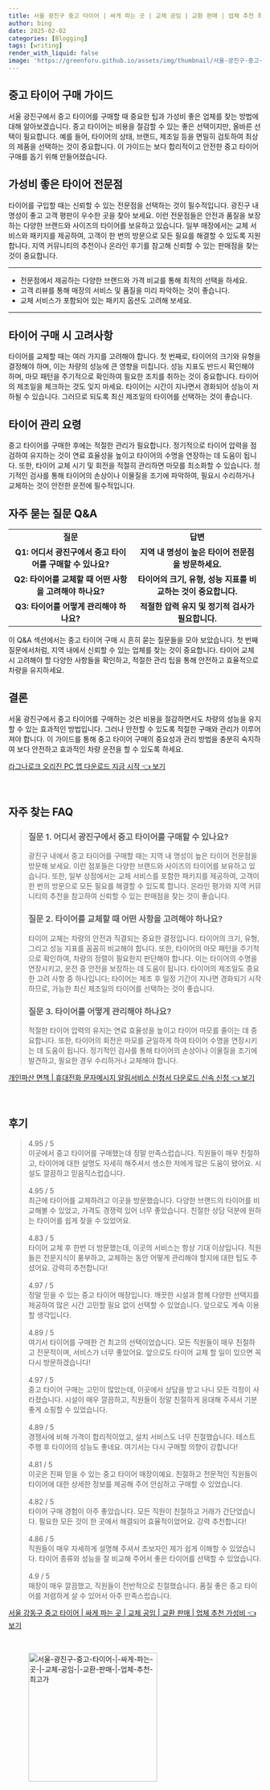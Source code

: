 ```yaml
---
title: 서울 광진구 중고 타이어 | 싸게 파는 곳 | 교체 공임 | 교환 판매 | 업체 추천 최고가
author: bing
date: 2025-02-02
categories: [Blogging]
tags: [writing]
render_with_liquid: false
image: 'https://greenforu.github.io/assets/img/thumbnail/서울-광진구-중고-타이어-|-싸게-파는-곳-|-교체-공임-|-교환-판매-|-업체-추천-최고가.webp'
---
```



<h2 id='중고 타이어 구매 가이드'>중고 타이어 구매 가이드</h2>

<p>서울 광진구에서 중고 타이어를 구매할 때 중요한 팁과 가성비 좋은 업체를 찾는 방법에 대해 알아보겠습니다. 중고 타이어는 비용을 절감할 수 있는 좋은 선택이지만, 올바른 선택이 필요합니다. 예를 들어, 타이어의 상태, 브랜드, 제조일 등을 면밀히 검토하여 최상의 제품을 선택하는 것이 중요합니다. 이 가이드는 보다 합리적이고 안전한 중고 타이어 구매를 돕기 위해 만들어졌습니다.</p>

<h2 id='가성비 좋은 타이어 전문점'>가성비 좋은 타이어 전문점</h2>

<p>타이어를 구입할 때는 신뢰할 수 있는 전문점을 선택하는 것이 필수적입니다. 광진구 내 명성이 좋고 고객 평판이 우수한 곳을 찾아 보세요. 이런 전문점들은 안전과 품질을 보장하는 다양한 브랜드와 사이즈의 타이어를 보유하고 있습니다. 일부 매장에서는 교체 서비스와 패키지를 제공하여, 고객이 한 번의 방문으로 모든 필요를 해결할 수 있도록 지원합니다. 지역 커뮤니티의 추천이나 온라인 후기를 참고해 신뢰할 수 있는 판매점을 찾는 것이 중요합니다.</p>

<hr />

<ul>
    <li>전문점에서 제공하는 다양한 브랜드와 가격 비교를 통해 최적의 선택을 하세요.</li>
    <li>고객 리뷰를 통해 매장의 서비스 및 품질을 미리 파악하는 것이 좋습니다.</li>
    <li>교체 서비스가 포함되어 있는 패키지 옵션도 고려해 보세요.</li>
</ul>

<hr />

<h2 id='타이어 구매 시 고려사항'>타이어 구매 시 고려사항</h2>

<p>타이어를 교체할 때는 여러 가지를 고려해야 합니다. 첫 번째로, 타이어의 크기와 유형을 결정해야 하며, 이는 차량의 성능에 큰 영향을 미칩니다. 성능 지표도 반드시 확인해야 하며, 마모 패턴을 주기적으로 확인하여 필요한 조치를 취하는 것이 중요합니다. 타이어의 제조일을 체크하는 것도 잊지 마세요. 타이어는 시간이 지나면서 경화되어 성능이 저하될 수 있습니다. 그러므로 되도록 최신 제조일의 타이어를 선택하는 것이 좋습니다.</p>

<h2 id='타이어 관리 요령'>타이어 관리 요령</h2>

<p>중고 타이어를 구매한 후에는 적절한 관리가 필요합니다. 정기적으로 타이어 압력을 점검하여 유지하는 것이 연료 효율성을 높이고 타이어의 수명을 연장하는 데 도움이 됩니다. 또한, 타이어 교체 시기 및 회전을 적절히 관리하면 마모를 최소화할 수 있습니다. 정기적인 검사를 통해 타이어의 손상이나 이물질을 조기에 파악하여, 필요시 수리하거나 교체하는 것이 안전한 운전에 필수적입니다.</p>

<h2 id='자주 묻는 질문 Q&A'>자주 묻는 질문 Q&A</h2>

<table>
    <tr>
        <td style="text-align: center; height: 17px;"><b>질문</b></td>
        <td style="text-align: center; height: 17px;"><b>답변</b></td>
    </tr>
    <tr>
        <td style="text-align: center; height: 17px;"><b>Q1: 어디서 광진구에서 중고 타이어를 구매할 수 있나요?</b></td>
        <td style="text-align: center; height: 17px;"><b>지역 내 명성이 높은 타이어 전문점을 방문하세요.</b></td>
    </tr>
    <tr>
        <td style="text-align: center; height: 17px;"><b>Q2: 타이어를 교체할 때 어떤 사항을 고려해야 하나요?</b></td>
        <td style="text-align: center; height: 17px;"><b>타이어의 크기, 유형, 성능 지표를 비교하는 것이 중요합니다.</b></td>
    </tr>
    <tr>
        <td style="text-align: center; height: 17px;"><b>Q3: 타이어를 어떻게 관리해야 하나요?</b></td>
        <td style="text-align: center; height: 17px;"><b>적절한 압력 유지 및 정기적 검사가 필요합니다.</b></td>
    </tr>
</table>

<p>이 Q&A 섹션에서는 중고 타이어 구매 시 흔히 묻는 질문들을 모아 보았습니다. 첫 번째 질문에서처럼, 지역 내에서 신뢰할 수 있는 업체를 찾는 것이 중요합니다. 타이어 교체 시 고려해야 할 다양한 사항들을 확인하고, 적절한 관리 팁을 통해 안전하고 효율적으로 차량을 유지하세요.</p>

<h2 id='결론'>결론</h2>

<p>서울 광진구에서 중고 타이어를 구매하는 것은 비용을 절감하면서도 차량의 성능을 유지할 수 있는 효과적인 방법입니다. 그러나 안전할 수 있도록 적절한 구매와 관리가 이루어져야 합니다. 이 가이드를 통해 중고 타이어 구매의 중요성과 관리 방법을 충분히 숙지하여 보다 안전하고 효과적인 차량 운전을 할 수 있도록 하세요.</p>


<p><a class="click-button" title="라그나로크 오리진 PC 앱 다운로드 지금 시작" href="https://greenforu.github.io/posts/%EB%9D%BC%EA%B7%B8%EB%82%98%EB%A1%9C%ED%81%AC-%EC%98%A4%EB%A6%AC%EC%A7%84-PC-%EC%95%B1-%EB%8B%A4%EC%9A%B4%EB%A1%9C%EB%93%9C-%EC%A7%80%EA%B8%88-%EC%8B%9C%EC%9E%91/" rel="dofollow">라그나로크 오리진 PC 앱 다운로드 지금 시작 👈 보기</a></p><br>
<h2 id='자주_찾는_FAQ'>자주 찾는 FAQ</h2>
<div itemscope="" itemtype="https://schema.org/FAQPage"> 
<blockquote> 
<div itemscope="" itemprop="mainEntity" itemtype="https://schema.org/Question"> 
<h3 itemprop="name">질문 1. 어디서 광진구에서 중고 타이어를 구매할 수 있나요?</h3> 
<div itemscope="" itemprop="acceptedAnswer" itemtype="https://schema.org/Answer"> 
<span itemprop="text"> 
<p>광진구 내에서 중고 타이어를 구매할 때는 지역 내 명성이 높은 타이어 전문점을 방문해 보세요. 이런 점포들은 다양한 브랜드와 사이즈의 타이어를 보유하고 있습니다. 또한, 일부 상점에서는 교체 서비스를 포함한 패키지를 제공하여, 고객이 한 번의 방문으로 모든 필요를 해결할 수 있도록 합니다. 온라인 평가와 지역 커뮤니티의 추천을 참고하여 신뢰할 수 있는 판매점을 찾는 것이 좋습니다.</p> 
</span> 
</div> 
</div> 

<div itemscope="" itemprop="mainEntity" itemtype="https://schema.org/Question"> 
<h3 itemprop="name">질문 2. 타이어를 교체할 때 어떤 사항을 고려해야 하나요?</h3> 
<div itemscope="" itemprop="acceptedAnswer" itemtype="https://schema.org/Answer"> 
<span itemprop="text"> 
<p>타이어 교체는 차량의 안전과 직결되는 중요한 결정입니다. 타이어의 크기, 유형, 그리고 성능 지표를 꼼꼼히 비교해야 합니다. 또한, 타이어의 마모 패턴을 주기적으로 확인하여, 차량의 정렬이 필요한지 판단해야 합니다. 이는 타이어의 수명을 연장시키고, 운전 중 안전을 보장하는 데 도움이 됩니다. 타이어의 제조일도 중요한 고려 사항 중 하나입니다; 타이어는 제조 후 일정 기간이 지나면 경화되기 시작하므로, 가능한 최신 제조일의 타이어를 선택하는 것이 좋습니다.</p> 
</span> 
</div> 
</div> 

<div itemscope="" itemprop="mainEntity" itemtype="https://schema.org/Question"> 
<h3 itemprop="name">질문 3. 타이어를 어떻게 관리해야 하나요?</h3> 
<div itemscope="" itemprop="acceptedAnswer" itemtype="https://schema.org/Answer"> 
<span itemprop="text"> 
<p>적절한 타이어 압력의 유지는 연료 효율성을 높이고 타이어 마모를 줄이는 데 중요합니다. 또한, 타이어의 회전은 마모를 균일하게 하여 타이어 수명을 연장시키는 데 도움이 됩니다. 정기적인 검사를 통해 타이어의 손상이나 이물질을 조기에 발견하고, 필요한 경우 수리하거나 교체해야 합니다.</p> 
</span> 
</div> 
</div> 
</blockquote> 
</div>
<p><a class="click-button" title="개인파산 면책 | 휴대전화 문자메시지 알림서비스 신청서 다운로드 신속 신청" href="https://greenforu.github.io/posts/%EA%B0%9C%EC%9D%B8%ED%8C%8C%EC%82%B0-%EB%A9%B4%EC%B1%85-%ED%9C%B4%EB%8C%80%EC%A0%84%ED%99%94-%EB%AC%B8%EC%9E%90%EB%A9%94%EC%8B%9C%EC%A7%80-%EC%95%8C%EB%A6%BC%EC%84%9C%EB%B9%84%EC%8A%A4-%EC%8B%A0%EC%B2%AD%EC%84%9C-%EB%8B%A4%EC%9A%B4%EB%A1%9C%EB%93%9C-%EC%8B%A0%EC%86%8D-%EC%8B%A0%EC%B2%AD/" rel="dofollow">개인파산 면책 | 휴대전화 문자메시지 알림서비스 신청서 다운로드 신속 신청 👈 보기</a></p><br>
<h2 id='후기'>후기</h2>
<div itemscope itemtype="https://schema.org/Product">
  <blockquote>
  <div itemprop="review" itemscope itemtype="https://schema.org/Review">
      <div itemprop="reviewRating" itemscope itemtype="https://schema.org/Rating"> <span itemprop="ratingValue">4.95</span> / <span itemprop="bestRating">5</span> </div>
      <span itemprop="reviewBody">이곳에서 중고 타이어를 구매했는데 정말 만족스럽습니다. 직원들이 매우 친절하고, 타이어에 대한 설명도 자세히 해주셔서 생소한 저에게 많은 도움이 됐어요. 시설도 깔끔하고 믿음직스럽습니다.</span>
  </div>
  <br>
  <div itemprop="review" itemscope itemtype="https://schema.org/Review">
      <div itemprop="reviewRating" itemscope itemtype="https://schema.org/Rating"> <span itemprop="ratingValue">4.95</span> / <span itemprop="bestRating">5</span> </div>
      <span itemprop="reviewBody">최근에 타이어를 교체하려고 이곳을 방문했습니다. 다양한 브랜드의 타이어를 비교해볼 수 있었고, 가격도 경쟁력 있어 너무 좋았습니다. 친절한 상담 덕분에 원하는 타이어를 쉽게 찾을 수 있었어요.</span>
  </div>
  <br>
  <div itemprop="review" itemscope itemtype="https://schema.org/Review">
      <div itemprop="reviewRating" itemscope itemtype="https://schema.org/Rating"> <span itemprop="ratingValue">4.83</span> / <span itemprop="bestRating">5</span> </div>
      <span itemprop="reviewBody">타이어 교체 후 한번 더 방문했는데, 이곳의 서비스는 항상 기대 이상입니다. 직원들은 전문지식이 풍부하고, 교체하는 동안 어떻게 관리해야 할지에 대한 팁도 주셨어요. 강력히 추천합니다!</span>
  </div>
  <br>
  <div itemprop="review" itemscope itemtype="https://schema.org/Review">
      <div itemprop="reviewRating" itemscope itemtype="https://schema.org/Rating"> <span itemprop="ratingValue">4.97</span> / <span itemprop="bestRating">5</span> </div>
      <span itemprop="reviewBody">정말 믿을 수 있는 중고 타이어 매장입니다. 깨끗한 시설과 함께 다양한 선택지를 제공하여 많은 시간 고민할 필요 없이 선택할 수 있었습니다. 앞으로도 계속 이용할 생각입니다.</span>
  </div>
  <br>
  <div itemprop="review" itemscope itemtype="https://schema.org/Review">
      <div itemprop="reviewRating" itemscope itemtype="https://schema.org/Rating"> <span itemprop="ratingValue">4.89</span> / <span itemprop="bestRating">5</span> </div>
      <span itemprop="reviewBody">여기서 타이어를 구매한 건 최고의 선택이었습니다. 모든 직원들이 매우 친절하고 전문적이며, 서비스가 너무 좋았어요. 앞으로도 타이어 교체 할 일이 있으면 꼭 다시 방문하겠습니다!</span>
  </div>
  <br>
  <div itemprop="review" itemscope itemtype="https://schema.org/Review">
      <div itemprop="reviewRating" itemscope itemtype="https://schema.org/Rating"> <span itemprop="ratingValue">4.97</span> / <span itemprop="bestRating">5</span> </div>
      <span itemprop="reviewBody">중고 타이어 구매는 고민이 많았는데, 이곳에서 상담을 받고 나니 모든 걱정이 사라졌습니다. 시설이 매우 깔끔하고, 직원들이 정말 친절하게 응대해 주셔서 기분 좋게 쇼핑할 수 있었습니다.</span>
  </div>
  <br>
  <div itemprop="review" itemscope itemtype="https://schema.org/Review">
      <div itemprop="reviewRating" itemscope itemtype="https://schema.org/Rating"> <span itemprop="ratingValue">4.89</span> / <span itemprop="bestRating">5</span> </div>
      <span itemprop="reviewBody">경쟁사에 비해 가격이 합리적이었고, 설치 서비스도 너무 친절했습니다. 테스트 주행 후 타이어의 성능도 좋네요. 여기서는 다시 구매할 의향이 강합니다!</span>
  </div>
  <br>
  <div itemprop="review" itemscope itemtype="https://schema.org/Review">
      <div itemprop="reviewRating" itemscope itemtype="https://schema.org/Rating"> <span itemprop="ratingValue">4.81</span> / <span itemprop="bestRating">5</span> </div>
      <span itemprop="reviewBody">이곳은 진짜 믿을 수 있는 중고 타이어 매장이예요. 친절하고 전문적인 직원들이 타이어에 대한 상세한 정보를 제공해 주어 안심하고 구매할 수 있었습니다.</span>
  </div>
  <br>
  <div itemprop="review" itemscope itemtype="https://schema.org/Review">
      <div itemprop="reviewRating" itemscope itemtype="https://schema.org/Rating"> <span itemprop="ratingValue">4.82</span> / <span itemprop="bestRating">5</span> </div>
      <span itemprop="reviewBody">타이어 구매 경험이 아주 좋았습니다. 모든 직원이 친절하고 거래가 간단었습니다. 필요한 모든 것이 한 곳에서 해결되어 효율적이었어요. 강력 추천합니다!</span>
  </div>
  <br>
  <div itemprop="review" itemscope itemtype="https://schema.org/Review">
      <div itemprop="reviewRating" itemscope itemtype="https://schema.org/Rating"> <span itemprop="ratingValue">4.86</span> / <span itemprop="bestRating">5</span> </div>
      <span itemprop="reviewBody">직원들이 매우 자세하게 설명해 주셔서 초보자인 제가 쉽게 이해할 수 있었습니다. 타이어 종류와 성능을 잘 비교해 주어서 좋은 타이어를 선택할 수 있었습니다.</span>
  </div>
  <br>
  <div itemprop="review" itemscope itemtype="https://schema.org/Review">
      <div itemprop="reviewRating" itemscope itemtype="https://schema.org/Rating"> <span itemprop="ratingValue">4.9</span> / <span itemprop="bestRating">5</span> </div>
      <span itemprop="reviewBody">매장이 매우 깔끔했고, 직원들이 전반적으로 친절했습니다. 품질 좋은 중고 타이어를 저렴하게 살 수 있어서 아주 만족스럽습니다.</span>
  </div>
  </blockquote>
</div>
<p><a class="click-button" title="서울 강동구 중고 타이어 | 싸게 파는 곳 | 교체 공임 | 교환 판매 | 업체 추천 가성비" href="https://greenforu.github.io/posts/%EC%84%9C%EC%9A%B8-%EA%B0%95%EB%8F%99%EA%B5%AC-%EC%A4%91%EA%B3%A0-%ED%83%80%EC%9D%B4%EC%96%B4-%EC%8B%B8%EA%B2%8C-%ED%8C%8C%EB%8A%94-%EA%B3%B3-%EA%B5%90%EC%B2%B4-%EA%B3%B5%EC%9E%84-%EA%B5%90%ED%99%98-%ED%8C%90%EB%A7%A4-%EC%97%85%EC%B2%B4-%EC%B6%94%EC%B2%9C-%EA%B0%80%EC%84%B1%EB%B9%84/" rel="dofollow">서울 강동구 중고 타이어 | 싸게 파는 곳 | 교체 공임 | 교환 판매 | 업체 추천 가성비 👈 보기</a></p><br>
<figure class="image"><img src="https://greenforu.github.io/assets/img/thumbnail/서울-광진구-중고-타이어-|-싸게-파는-곳-|-교체-공임-|-교환-판매-|-업체-추천-최고가.webp" alt="서울-광진구-중고-타이어-|-싸게-파는-곳-|-교체-공임-|-교환-판매-|-업체-추천-최고가" width="256" height="256"></figure>